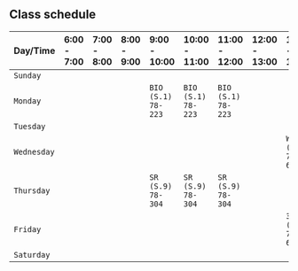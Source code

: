 ## Class schedule

| Day/Time | 6:00 - 7:00 | 7:00 - 8:00 | 8:00 - 9:00 | 9:00 - 10:00 | 10:00 - 11:00 | 11:00 - 12:00 | 12:00 - 13:00 | 13:00 - 14:00 | 14:00 - 15:00 | 15:00 - 16:00 | 16:00 - 17:00 | 17:00 - 18:00 | 18:00 - 19:00 | 19:00 - 20:00 | 20:00 - 21:00 |
| :-------- | :------- | :------- | :------- | :------- | :------- | :------- | :------- | :------- | :------- | :------- | :------- | :------- | :------- | :------- | :------- |
| `Sunday` |  |  |  |  |  |  |  |  |  |  |  |  |  |  |  | 
| `Monday` |  |  |  | `BIO (S.1) 78-223` | `BIO (S.1) 78-223` | `BIO (S.1) 78-223` |  |  |  |  |  | `UNIX (S.2) 78-617` | `UNIX (S.2) 78-617` |  |  | 
| `Tuesday` |  |  |  |  |  |  |  |  |  |  |  |  |  |  |  |
| `Wednesday` |  |  |  |  |  |  |  | `WEB (S.2) 78-619` | `WEB (S.2) 78-619` |  |  |  |  |  |  | 
| `Thursday` |  |  |  | `SR (S.9) 78-304` | `SR (S.9) 78-304` | `SR (S.9) 78-304` |  |  |  |  |  | `GAME (S.1) 78-621` | `GAME (S.1) 78-621` |  |  |  
| `Friday` |  |  |  |  |  |  |  | `3D (S.2) 78-621` | `3D (S.2) 78-621` |  |  |  |  |  |  | 
| `Saturday` |  |  |  |  |  |  |  |  |  |  |  |  |  |  |  | 
